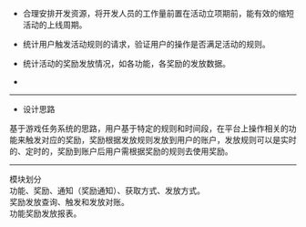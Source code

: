 * 合理安排开发资源，将开发人员的工作量前置在活动立项期前，能有效的缩短活动的上线周期。

* 统计用户触发活动规则的请求，验证用户的操作是否满足活动的规则。

* 统计活动的奖励发放情况，如各功能，各奖励的发放数据。

* 
---

* 设计思路

基于游戏任务系统的思路，用户基于特定的规则和时间段，在平台上操作相关的功能来触发对应的奖励，奖励根据发放规则发放到用户的账户，发放规则可以是实时的、定时的，奖励到账户后用户需根据奖励的规则去使用奖励。

---

模块划分  
功能、奖励、通知（奖励通知）、获取方式、发放方式。  
奖励发放查询、触发和发放对账。  
功能奖励发放报表。

